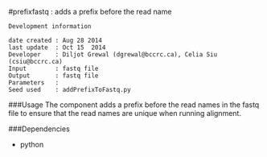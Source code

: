 #prefixfastq : adds a prefix before the read name

```
Development information

date created : Aug 28 2014
last update  : Oct 15  2014
Developer    : Diljot Grewal (dgrewal@bccrc.ca), Celia Siu (csiu@bccrc.ca)
Input        : fastq file
Output       : fastq file 
Parameters   : 
Seed used    : addPrefixToFastq.py
```

###Usage
The component adds a prefix before the read names in the fastq file to ensure that the read names are unique when running alignment.

###Dependencies
- python




